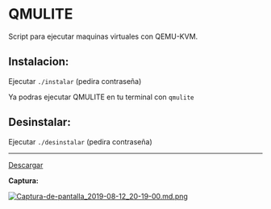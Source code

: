 # QMULITE

Script para ejecutar maquinas virtuales con QEMU-KVM.


## Instalacion:

Ejecutar `./instalar` (pedira contraseña)

Ya podras ejecutar QMULITE en tu terminal con `qmulite`


## Desinstalar:

Ejecutar `./desinstalar` (pedira contraseña)

---

[Descargar](https://github.com/d33vliter/qmulite/archive/master.zip)


**Captura:**

[![Captura-de-pantalla_2019-08-12_20-19-00.md.png](https://cdn.scrot.moe/images/2019/08/13/Captura-de-pantalla_2019-08-12_20-19-00.md.png)](https://scrot.moe/image/xGz9W)
